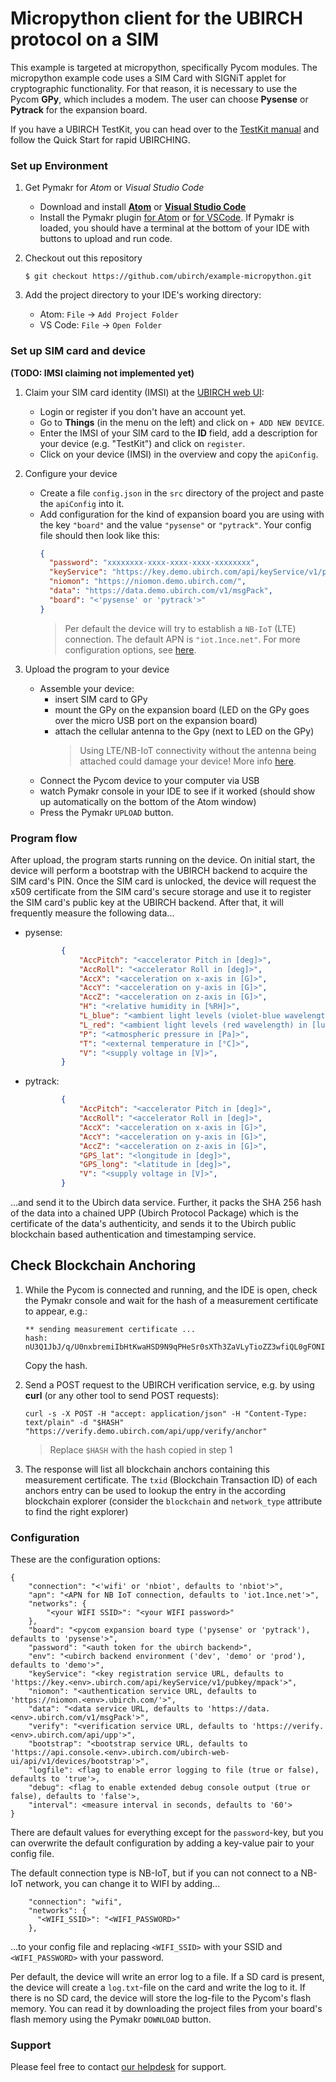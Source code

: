 # Micropython client for the UBIRCH protocol on a SIM
This example is targeted at micropython, specifically Pycom modules. 
The micropython example code uses a SIM Card with SIGNiT applet for cryptographic functionality. For that reason,
 it is necessary to use the Pycom **GPy**, which includes a modem. The user can choose **Pysense** or **Pytrack**
 for the expansion board.
 
 If you have a UBIRCH TestKit, you can head over to the [TestKit manual](TestKit.md) and follow the Quick Start
 for rapid UBIRCHING.

### Set up Environment
1. Get Pymakr for *Atom* or *Visual Studio Code*
    - Download and install [**Atom**](https://atom.io) or [**Visual Studio Code**](https://code.visualstudio.com/download) 
    - Install the Pymakr plugin [for Atom](https://docs.pycom.io/pymakr/installation/atom/) or [for VSCode](https://docs.pycom.io/pymakr/installation/vscode/).
     If Pymakr is loaded, you should have a terminal at the bottom of your IDE with buttons to upload and run code.

1. Checkout out this repository
      ```
      $ git checkout https://github.com/ubirch/example-micropython.git
      ```

1. Add the project directory to your IDE's working directory:
    - Atom: `File` -> `Add Project Folder`
    - VS Code: `File` -> `Open Folder`

### Set up SIM card and device
  **(TODO: IMSI claiming not implemented yet)**
1. Claim your SIM card identity (IMSI) at the [UBIRCH web UI](https://console.demo.ubirch.com):  
    - Login or register if you don't have an account yet.
    - Go to **Things** (in the menu on the left) and click on `+ ADD NEW DEVICE`.
    - Enter the IMSI of your SIM card to the **ID** field, add a description for your device (e.g. "TestKit") and click on `register`.
    - Click on your device (IMSI) in the overview and copy the `apiConfig`.
    
1. Configure your device
    * Create a file `config.json` in the `src` directory of the project and paste the `apiConfig` into it.
    * Add configuration for the kind of expansion board you are using with the key `"board"` and the value `"pysense"` or `"pytrack"`.
        Your config file should then look like this:
        ```json
        {
          "password": "xxxxxxxx-xxxx-xxxx-xxxx-xxxxxxxx",
          "keyService": "https://key.demo.ubirch.com/api/keyService/v1/pubkey/mpack",
          "niomon": "https://niomon.demo.ubirch.com/",
          "data": "https://data.demo.ubirch.com/v1/msgPack",
          "board": "<'pysense' or 'pytrack'>"
        }
        ```
        > Per default the device will try to establish a `NB-IoT` (LTE) connection. The default APN is `"iot.1nce.net"`. For more configuration options, see [here](#configuration).

1. Upload the program to your device
    - Assemble your device:
        - insert SIM card to GPy
        - mount the GPy on the expansion board (LED on the GPy goes over the micro USB port on the expansion board)
        - attach the cellular antenna to the Gpy (next to LED on the GPy)
            > Using LTE/NB-IoT connectivity without
     the antenna being attached could damage your device! More info [here](https://docs.pycom.io/gettingstarted/connection/gpy/).
    - Connect the Pycom device to your computer via USB
    - watch Pymakr console in your IDE to see if it worked (should show up automatically on the bottom of the Atom window)
    - Press the Pymakr `UPLOAD` button.

### Program flow
After upload, the program starts running on the device. On initial start, the device will perform a bootstrap
 with the UBIRCH backend to acquire the SIM card's PIN. Once the SIM card is unlocked, the device will request
 the x509 certificate from the SIM card's secure storage and use it to register the SIM card's public key at
 the UBIRCH backend. After that, it will frequently measure the following data...
* pysense:
    ```json
            {
                "AccPitch": "<accelerator Pitch in [deg]>",
                "AccRoll": "<accelerator Roll in [deg]>",
                "AccX": "<acceleration on x-axis in [G]>",
                "AccY": "<acceleration on y-axis in [G]>",
                "AccZ": "<acceleration on z-axis in [G]>",
                "H": "<relative humidity in [%RH]>",
                "L_blue": "<ambient light levels (violet-blue wavelength) in [lux]>",
                "L_red": "<ambient light levels (red wavelength) in [lux]>",
                "P": "<atmospheric pressure in [Pa]>",
                "T": "<external temperature in [°C]>",
                "V": "<supply voltage in [V]>",
            }
    ```
* pytrack:
    ```json
            {
                "AccPitch": "<accelerator Pitch in [deg]>",
                "AccRoll": "<accelerator Roll in [deg]>",
                "AccX": "<acceleration on x-axis in [G]>",
                "AccY": "<acceleration on y-axis in [G]>",
                "AccZ": "<acceleration on z-axis in [G]>",
                "GPS_lat": "<longitude in [deg]>",
                "GPS_long": "<latitude in [deg]>",
                "V": "<supply voltage in [V]>",
            }
    ```
...and send it to the Ubirch data service. Further, it packs the SHA 256 hash of the data into a chained UPP (Ubirch Protocol Package)
which is the certificate of the data's authenticity, and sends it to the Ubirch public blockchain based authentication and timestamping service.


## Check Blockchain Anchoring
1. While the Pycom is connected and running, and the IDE is open, check the Pymakr console and wait for the hash of 
a measurement certificate to appear, e.g.:
    ```
    ** sending measurement certificate ...
    hash: nU3Q1JbJ/q/U0nxbremiIbHtKwaHSD9N9qPHeSr0sXTh3ZaVLyTioZZ3wfiQL0gFONIpGQGKgcr0RyLj4gGO1w==
    ```
    Copy the hash.

1. Send a POST request to the UBIRCH verification service, e.g. by using **curl** (or any other tool to send POST requests):
    ```
    curl -s -X POST -H "accept: application/json" -H "Content-Type: text/plain" -d "$HASH" "https://verify.demo.ubirch.com/api/upp/verify/anchor"
    ```
    > Replace `$HASH` with the hash copied in step 1


1. The response will list all blockchain anchors containing this measurement certificate. The `txid` (Blockchain 
Transaction ID) of each anchors entry can be used to lookup the entry in the according blockchain explorer (consider 
the `blockchain` and `network_type` attribute to find the right explorer)

### Configuration
These are the configuration options:
```
{
    "connection": "<'wifi' or 'nbiot', defaults to 'nbiot'>",
    "apn": "<APN for NB IoT connection, defaults to 'iot.1nce.net'>",
    "networks": {
        "<your WIFI SSID>": "<your WIFI password>"
    },
    "board": "<pycom expansion board type ('pysense' or 'pytrack'), defaults to 'pysense'>",
    "password": "<auth token for the ubirch backend>",
    "env": "<ubirch backend environment ('dev', 'demo' or 'prod'), defaults to 'demo'>",
    "keyService": "<key registration service URL, defaults to 'https://key.<env>.ubirch.com/api/keyService/v1/pubkey/mpack'>",
    "niomon": "<authentication service URL, defaults to 'https://niomon.<env>.ubirch.com/'>",
    "data": "<data service URL, defaults to 'https://data.<env>.ubirch.com/v1/msgPack'>",
    "verify": "<verification service URL, defaults to 'https://verify.<env>.ubirch.com/api/upp'>",
    "bootstrap": "<bootstrap service URL, defaults to 'https://api.console.<env>.ubirch.com/ubirch-web-ui/api/v1/devices/bootstrap'>",
    "logfile": <flag to enable error logging to file (true or false), defaults to 'true'>,
    "debug": <flag to enable extended debug console output (true or false), defaults to 'false'>,
    "interval": <measure interval in seconds, defaults to '60'>
}
```
There are default values for everything except for the `password`-key, but you can overwrite the default configuration
 by adding a key-value pair to your config file.

The default connection type is NB-IoT, but if you can not connect to a NB-IoT network, you can change it to WIFI by adding...
```
    "connection": "wifi",
    "networks": {
      "<WIFI_SSID>": "<WIFI_PASSWORD>"
    },
```
...to your config file and replacing `<WIFI_SSID>` with your SSID and `<WIFI_PASSWORD>` with your password.

Per default, the device will write an error log to a file. If a SD card is present, the device will create
 a `log.txt`-file on the card and write the log to it. If there is no SD card, the device will store the 
 log-file to the Pycom's flash memory. You can read it by downloading the project files from your board's
 flash memory using the Pymakr `DOWNLOAD` button.

### Support
Please feel free to contact [our helpdesk](https://ubirch.atlassian.net/servicedesk/customer/portal/1) for support.
